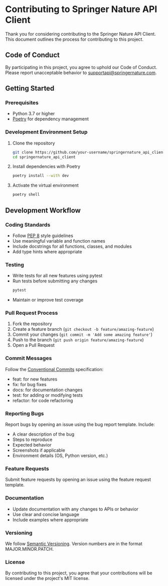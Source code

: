 # Contributing to Springer Nature API Client

Thank you for considering contributing to the Springer Nature API Client. This document outlines the process for contributing to this project.

## Code of Conduct

By participating in this project, you agree to uphold our Code of Conduct. Please report unacceptable behavior to supportapi@springernature.com.

## Getting Started

### Prerequisites

- Python 3.7 or higher
- [Poetry](https://python-poetry.org/docs/#installation) for dependency management

### Development Environment Setup

1. Clone the repository
   ```bash
   git clone https://github.com/your-username/springernature_api_client.git
   cd springernature_api_client
   ```
2. Install dependencies with Poetry
   ```bash
   poetry install --with dev
    ```
3. Activate the virtual environment
    ```bash
   poetry shell
    ```
## Development Workflow

### Coding Standards
- Follow [PEP 8](https://peps.python.org/pep-0008/) style guidelines
- Use meaningful variable and function names
- Include docstrings for all functions, classes, and modules
- Add type hints where appropriate

### Testing
- Write tests for all new features using pytest
- Run tests before submitting any changes
    ```bash 
    pytest
    ```
- Maintain or improve test coverage

### Pull Request Process
1. Fork the repository
2. Create a feature branch (```git checkout -b feature/amazing-feature```)
3. Commit your changes (```git commit -m 'Add some amazing feature'```)
4. Push to the branch (```git push origin feature/amazing-feature```)
5. Open a Pull Request

### Commit Messages
Follow the [Conventional Commits](https://www.conventionalcommits.org/) specification:
- feat: for new features
- fix: for bug fixes
- docs: for documentation changes
- test: for adding or modifying tests
- refactor: for code refactoring

### Reporting Bugs
Report bugs by opening an issue using the bug report template. 
Include:
- A clear description of the bug
- Steps to reproduce
- Expected behavior
- Screenshots if applicable
- Environment details (OS, Python version, etc.)

### Feature Requests
Submit feature requests by opening an issue using the feature request template.

### Documentation
- Update documentation with any changes to APIs or behavior
- Use clear and concise language
- Include examples where appropriate

### Versioning
We follow [Semantic Versioning](https://semver.org/). Version numbers are in the format MAJOR.MINOR.PATCH.

### License
By contributing to this project, you agree that your contributions will be licensed under the project's MIT license.
